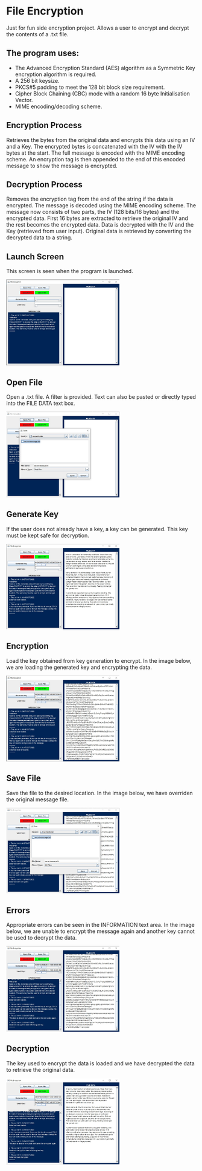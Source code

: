 # File Encryption
Just for fun side encryption project. Allows a user to encrypt and decrypt the contents of a .txt file.

## The program uses:
- The Advanced Encryption Standard (AES) algorithm as a Symmetric Key encryption algorithm is required.
- A 256 bit keysize.
- PKCS#5 padding to meet the 128 bit block size requirement.
- Cipher Block Chaining (CBC) mode with a random 16 byte Initialisation Vector.
- MIME encoding/decoding scheme.

## Encryption Process
Retrieves the bytes from the original data and encrypts this data using an IV and a Key. The encrypted bytes is concatenated with the IV with the IV bytes at the start. The full message is encoded with the MIME encoding scheme. An encryption tag is then appended to the end of this encoded message to show the message is encrypted.

## Decryption Process
Removes the encryption tag from the end of the string if the data is encrypted. The message is decoded using the MIME encoding scheme. The message now consists of two parts, the IV (128 bits/16 bytes) and the encrypted data. First 16 bytes are extracted to retrieve the original IV and the rest becomes the encrypted data. Data is decrypted with the IV and the Key (retrieved from user input). Original data is retrieved by converting the decrypted data to a string.

## Launch Screen
This screen is seen when the program is launched.

<img width="300" src="images/launch-screen.jpg" />

## Open File
Open a .txt file. A filter is provided. Text can also be pasted or directly typed into the FILE DATA text box.

<img width="300" src="images/open-file.jpg" />

## Generate Key
If the user does not already have a key, a key can be generated. This key must be kept safe for decryption.

<img width="300" src="images/loaded-file-gen-key.jpg" />

## Encryption
Load the key obtained from key generation to encrypt. In the image below, we are loading the generated key and encrypting the data.

<img width="300" src="images/load-key-encrypt.jpg" />

## Save File
Save the file to the desired location. In the image below, we have overriden the original message file.

<img width="300" src="images/save-file.jpg" />

## Errors
Appropriate errors can be seen in the INFORMATION text area. In the image below, we are unable to encrypt the message again and another key cannot be used to decrypt the data.

<img width="300" src="images/encryption-twice-and-wrong-key-error.jpg" />

## Decryption
The key used to encrypt the data is loaded and we have decrypted the data to retrieve the original data.

<img width="300" src="images/load-key-decrypt.jpg" />





 
